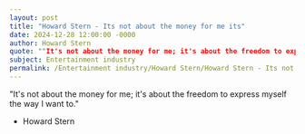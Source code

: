 ```yaml
---
layout: post
title: "Howard Stern - Its not about the money for me its"
date: 2024-12-28 12:00:00 -0000
author: Howard Stern
quote: ""It's not about the money for me; it's about the freedom to express myself the way I want to.""
subject: Entertainment industry
permalink: /Entertainment industry/Howard Stern/Howard Stern - Its not about the money for me its
---
```


"It's not about the money for me; it's about the freedom to express myself the way I want to."

- Howard Stern
